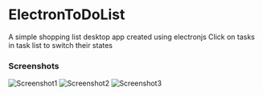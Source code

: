 # ElectronToDoList

A simple shopping list desktop app created using electronjs
Click on tasks in task list to switch their states

### Screenshots
![Screenshot1](https://github.com/sinamhdn/electron-todolist/assets/34884156/903a9927-b09a-471c-af4e-4b0b9592b8d0)
![Screenshot2](https://github.com/sinamhdn/electron-todolist/assets/34884156/1cf2f6f1-0730-40d7-afe8-408fb5a63d99)
![Screenshot3](https://github.com/sinamhdn/electron-todolist/assets/34884156/dbcbf870-fc7d-4b2a-9a3d-4ed236775d0b)
